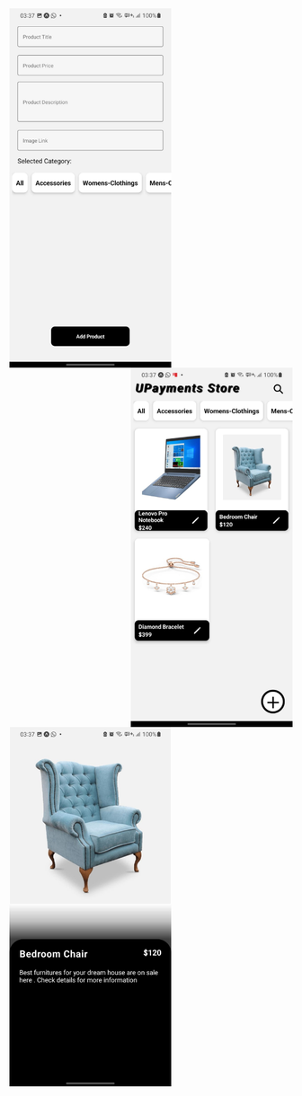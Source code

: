 <img align="left" src="https://github.com/halil-seran/UPayments/blob/master/assets/Upayment1.jpeg?raw=true" width="288" height="640"/>
<img align="right" src="https://github.com/halil-seran/UPayments/blob/master/assets/Upayment3.jpeg?raw=true" width="288" height="640"/>
<img align="center" src="https://github.com/halil-seran/UPayments/blob/master/assets/Upayment2.jpeg?raw=true" width="288" height="640"/>





